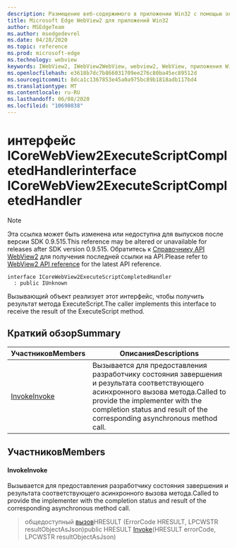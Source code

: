 ```yaml
---
description: Размещение веб-содержимого в приложении Win32 с помощью элемента управления Microsoft Edge WebView2
title: Microsoft Edge WebView2 для приложений Win32
author: MSEdgeTeam
ms.author: msedgedevrel
ms.date: 04/28/2020
ms.topic: reference
ms.prod: microsoft-edge
ms.technology: webview
keywords: IWebView2, IWebView2WebView, webview2, WebView, приложения Win32, Win32, EDGE, ICoreWebView2, ICoreWebView2Controller, элемент управления "веб-браузер", HTML Edge
ms.openlocfilehash: e3618b7dc7b866031709ee276c80ba45ec89512d
ms.sourcegitcommit: 8dca1c1367853e45a0a975bc89b1818adb117bd4
ms.translationtype: MT
ms.contentlocale: ru-RU
ms.lasthandoff: 06/08/2020
ms.locfileid: "10698038"
---
```

# <span data-ttu-id="7e116-104">интерфейс ICoreWebView2ExecuteScriptCompletedHandler</span><span class="sxs-lookup"><span data-stu-id="7e116-104">interface ICoreWebView2ExecuteScriptCompletedHandler</span></span> 

> [!NOTE]
> <span data-ttu-id="7e116-105">Эта ссылка может быть изменена или недоступна для выпусков после версии SDK 0.9.515.</span><span class="sxs-lookup"><span data-stu-id="7e116-105">This reference may be altered or unavailable for releases after SDK version 0.9.515.</span></span> <span data-ttu-id="7e116-106">Обратитесь к [Справочнику API WebView2](../../../webview2-api-reference.md) для получения последней ссылки на API.</span><span class="sxs-lookup"><span data-stu-id="7e116-106">Please refer to [WebView2 API reference](../../../webview2-api-reference.md) for the latest API reference.</span></span>

```
interface ICoreWebView2ExecuteScriptCompletedHandler
  : public IUnknown
```

<span data-ttu-id="7e116-107">Вызывающий объект реализует этот интерфейс, чтобы получить результат метода ExecuteScript.</span><span class="sxs-lookup"><span data-stu-id="7e116-107">The caller implements this interface to receive the result of the ExecuteScript method.</span></span>

## <span data-ttu-id="7e116-108">Краткий обзор</span><span class="sxs-lookup"><span data-stu-id="7e116-108">Summary</span></span>

 <span data-ttu-id="7e116-109">Участников</span><span class="sxs-lookup"><span data-stu-id="7e116-109">Members</span></span>                        | <span data-ttu-id="7e116-110">Описания</span><span class="sxs-lookup"><span data-stu-id="7e116-110">Descriptions</span></span>
--------------------------------|---------------------------------------------
[<span data-ttu-id="7e116-111">Invoke</span><span class="sxs-lookup"><span data-stu-id="7e116-111">Invoke</span></span>](#invoke) | <span data-ttu-id="7e116-112">Вызывается для предоставления разработчику состояния завершения и результата соответствующего асинхронного вызова метода.</span><span class="sxs-lookup"><span data-stu-id="7e116-112">Called to provide the implementer with the completion status and result of the corresponding asynchronous method call.</span></span>

## <span data-ttu-id="7e116-113">Участников</span><span class="sxs-lookup"><span data-stu-id="7e116-113">Members</span></span>

#### <span data-ttu-id="7e116-114">Invoke</span><span class="sxs-lookup"><span data-stu-id="7e116-114">Invoke</span></span> 

<span data-ttu-id="7e116-115">Вызывается для предоставления разработчику состояния завершения и результата соответствующего асинхронного вызова метода.</span><span class="sxs-lookup"><span data-stu-id="7e116-115">Called to provide the implementer with the completion status and result of the corresponding asynchronous method call.</span></span>

> <span data-ttu-id="7e116-116">общедоступный [вызов](#invoke)HRESULT (ErrorCode HRESULT, LPCWSTR resultObjectAsJson)</span><span class="sxs-lookup"><span data-stu-id="7e116-116">public HRESULT [Invoke](#invoke)(HRESULT errorCode, LPCWSTR resultObjectAsJson)</span></span>


